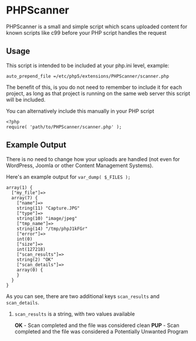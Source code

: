 # PHPScanner
PHPScanner is a small and simple script which scans uploaded content for known scripts like c99 before your PHP script handles the request

## Usage
This script is intended to be included at your php.ini level, example:
```
auto_prepend_file =/etc/php5/extensions/PHPScanner/scanner.php
```

The benefit of this, is you do not need to remember to include it for each project, as long as that project is running on the same web server this script will be included.

You can alternatively include this manually in your PHP script
```
<?php
require( 'path/to/PHPScanner/scanner.php' );
```

## Example Output
There is no need to change how your uploads are handled (not even for WordPress, Joomla or other Content Management Systems).

Here's an example output for `var_dump( $_FILES );`

```
array(1) {
  ["my_file"]=>
  array(7) {
    ["name"]=>
    string(11) "Capture.JPG"
    ["type"]=>
    string(10) "image/jpeg"
    ["tmp_name"]=>
    string(14) "/tmp/phpJ1kFGr"
    ["error"]=>
    int(0)
    ["size"]=>
    int(127218)
    ["scan_results"]=>
    string(2) "OK"
    ["scan_details"]=>
    array(0) {
    }
  }
}
```

As you can see, there are two additional keys `scan_results` and `scan_details`.

1. `scan_results` is a string, with two values available

   **OK** - Scan completed and the file was considered clean
   **PUP** - Scan completed and the file was considered a Potentially Unwanted Program